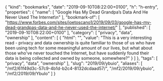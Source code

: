 {
  "kind": "bookmarks",
  "date": "2019-09-10T08:22:00+0100",
  "h": "h-entry",
  "properties": {
    "name": [
      "Google Has My Dead Grandpa’s Data And He Never Used The Internet\n"
    ],
    "bookmark-of": [
      "https://www.forbes.com/sites/joetoscano1/2019/09/03/google-has-my-dead-grandpas-data-and-he-never-used-the-internet/"
    ],
    "published": [
      "2019-09-10T08:22:00+0100"
    ],
    "category": [
      "privacy",
      "data",
      "ownership"
    ],
    "content": [
      {
        "html": "",
        "value": "This is a very interesting read - privacy and data ownership is quite familiar to those of us who have been using tech for some meaningful amount of our lives, but what about those who've never touched the Internet, but have suddenly found their data is being collected and owned by someone, somewhere?"
      }
    ]
  },
  "tags": [
    "privacy",
    "data",
    "ownership"
  ],
  "slug": "2019/09/ybuio",
  "aliases": [
    "/mf2/61f49d3c-57c9-4b1d-b2c4-8132dcdaad57/",
    "/mf2/2019/09/ybuio",
    "/mf2/2019/09/YbuIo"
  ]
}
